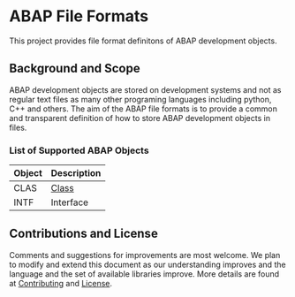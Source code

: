 # ABAP File Formats

This project provides file format definitons of ABAP development objects.


## Background and Scope

ABAP development objects are stored on development systems and not as regular text files as many other programing languages including python, C++ and others.
The aim of the ABAP file formats is to provide a common and transparent definition of how to store ABAP development objects in files.

### List of Supported ABAP Objects

| Object | Description |
| --- | --- |
| CLAS | [Class](./file-formats/clas/clas_example.md) |
| INTF | Interface |



## Contributions and License

Comments and suggestions for improvements are most welcome.
We plan to modify and extend this document as our understanding improves and the language and the set of available libraries improve.
More details are found at [Contributing](./CONTRIBUTING.md) and [License](./LICENSE).
